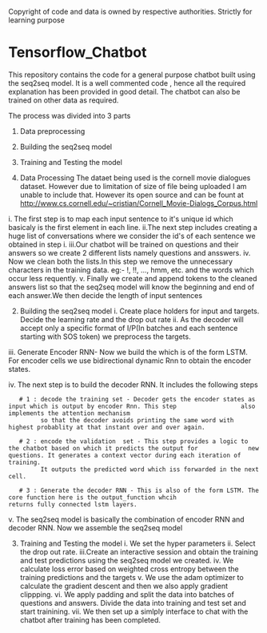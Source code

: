
Copyright of code and data is owned by respective authorities. Strictly for learning purpose


# Tensorflow_Chatbot
This repository contains the code for a general purpose chatbot built using the seq2seq model. It is a well commented code , hence all the required explanation has been  provided in good detail.
The chatbot can also be trained on other data as required.

The process was divided into 3 parts 
1. Data preprocessing
2. Building the seq2seq model
3. Training and Testing the model

1. Data Processing 
    The dataet being used is the cornell movie dialogues dataset. However due to limitation of size of file being uploaded I     am unable to include that. However its open source and can be fount at
    http://www.cs.cornell.edu/~cristian/Cornell_Movie-Dialogs_Corpus.html
 
  i. The first step is to map each input sentence to it's unique id which basicaly is the first element in each line.
  ii.The next step includes creating a huge list of conversations where we consider the id's of each sentence we obtained in       step i.
  iii.Our chatbot will be trained on questions and their answers so we create 2 different lists namely questions and               ansswers.
  iv. Now we clean both the lists.In this step we remove the unnecessary characters in the training data. eg:- !, !!, ...,         hmm, etc. and the words which occur less requently.
  v. Finally we create and append tokens to the cleaned answers list so that the seq2seq model will know the beginning and         end of each answer.We then decide the length of input sentences
  

2. Building the seq2seq model
  i. Create place holders for input and targets. Decide the learning rate and the drop out rate
  ii. As the decoder will accept only a specific format of I/P(In batches and each sentence starting with SOS token) we             preprocess the targets.
  
  iii. Generate Encoder RNN-  Now we build the  which is of the form LSTM. For encoder cells we use bidirectional dynamic Rnn         to obtain the encoder states.
  
  iv. The next step is to build the decoder RNN. It includes the following steps
  
       # 1 : decode the training set - Decoder gets the encoder states as input which is output by encoder Rnn. This step                  also implements the attention mechanism
             so that the decoder avoids printing the same word with highest probablity at that instant over and over again.
              
       # 2 : encode the validation  set - This step provides a logic to the chatbot based on which it predicts the output for              new questions. It generates a context vector during each iteration of training.
             It outputs the predicted word which iss forwarded in the next cell.
                                          
       # 3 : Generate the decoder RNN - This is also of the form LSTM. The core function here is the output_function whcih                 returns fully connected lstm layers.
      
      
   v. The seq2seq model is basically the combination of encoder RNN and decoder RNN. Now we assemble the seq2seq model
   
   
  3. Training and Testing the model
  i. We set the hyper parameters
  ii. Select the drop out rate.
  iii.Create an interactive session and obtain the training and test predictions using the seq2seq model we created.
  iv. We calculate loss error based on weighted cross entropy between the training predictions and the targets
  v.  We use the adam optimizer to calculate the gradient descent and then we also apply gradient clippping.
  vi. We apply padding and split the data into batches of questions and answers. Divide the data into training and test set         and start trainining.
  vii. We then set up a simlply interface to chat with the chatbot after training has been completed.
  
  

  
  
